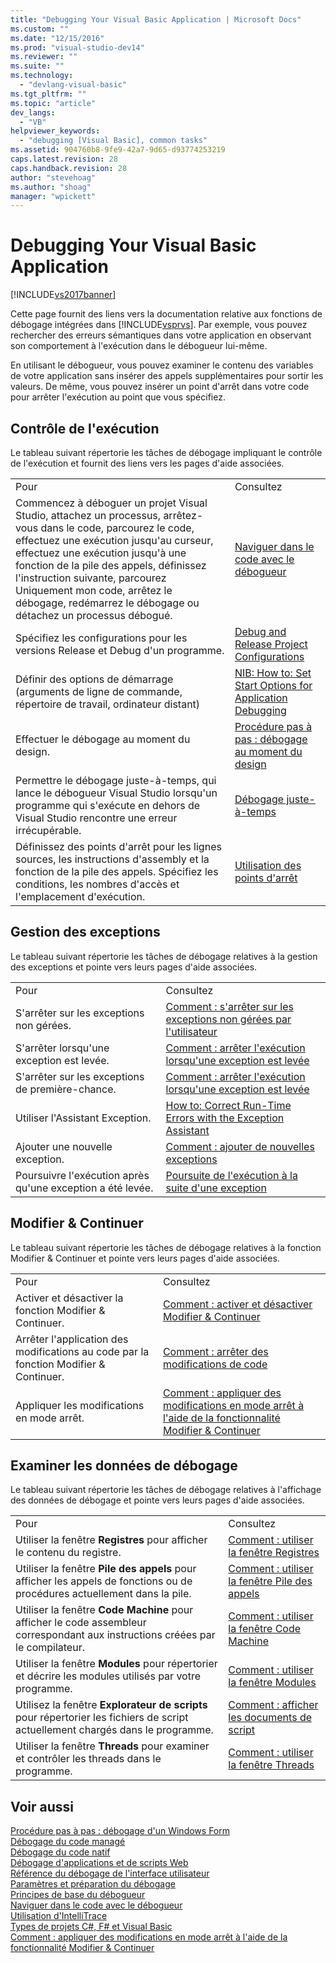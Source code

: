 ```yaml
---
title: "Debugging Your Visual Basic Application | Microsoft Docs"
ms.custom: ""
ms.date: "12/15/2016"
ms.prod: "visual-studio-dev14"
ms.reviewer: ""
ms.suite: ""
ms.technology: 
  - "devlang-visual-basic"
ms.tgt_pltfrm: ""
ms.topic: "article"
dev_langs: 
  - "VB"
helpviewer_keywords: 
  - "debugging [Visual Basic], common tasks"
ms.assetid: 904760b8-9fe9-42a7-9d65-d93774253219
caps.latest.revision: 28
caps.handback.revision: 28
author: "stevehoag"
ms.author: "shoag"
manager: "wpickett"
---
```

# Debugging Your Visual Basic Application
[!INCLUDE[vs2017banner](../../csharp/includes/vs2017banner.md)]

Cette page fournit des liens vers la documentation relative aux fonctions de débogage intégrées dans [!INCLUDE[vsprvs](../../csharp/includes/vsprvs_md.md)].  Par exemple, vous pouvez rechercher des erreurs sémantiques dans votre application en observant son comportement à l'exécution dans le débogueur lui\-même.  
  
 En utilisant le débogueur, vous pouvez examiner le contenu des variables de votre application sans insérer des appels supplémentaires pour sortir les valeurs.  De même, vous pouvez insérer un point d'arrêt dans votre code pour arrêter l'exécution au point que vous spécifiez.  
  
## Contrôle de l'exécution  
 Le tableau suivant répertorie les tâches de débogage impliquant le contrôle de l'exécution et fournit des liens vers les pages d'aide associées.  
  
|||  
|-|-|  
|Pour|Consultez|  
|Commencez à déboguer un projet Visual Studio, attachez un processus, arrêtez\-vous dans le code, parcourez le code, effectuez une exécution jusqu'au curseur, effectuez une exécution jusqu'à une fonction de la pile des appels, définissez l'instruction suivante, parcourez Uniquement mon code, arrêtez le débogage, redémarrez le débogage ou détachez un processus débogué.|[Naviguer dans le code avec le débogueur](/visual-studio/debugger/navigating-through-code-with-the-debugger)|  
|Spécifiez les configurations pour les versions Release et Debug d'un programme.|[Debug and Release Project Configurations](http://msdn.microsoft.com/fr-fr/0440b300-0614-4511-901a-105b771b236e)|  
|Définir des options de démarrage \(arguments de ligne de commande, répertoire de travail, ordinateur distant\)|[NIB: How to: Set Start Options for Application Debugging](http://msdn.microsoft.com/fr-fr/ce792058-7bac-4dd6-858b-466e872687b8)|  
|Effectuer le débogage au moment du design.|[Procédure pas à pas : débogage au moment du design](../Topic/Walkthrough:%20Debugging%20at%20Design%20Time.md)|  
|Permettre le débogage juste\-à\-temps, qui lance le débogueur Visual Studio lorsqu'un programme qui s'exécute en dehors de Visual Studio rencontre une erreur irrécupérable.|[Débogage juste\-à\-temps](/visual-studio/debugger/just-in-time-debugging-in-visual-studio)|  
|Définissez des points d'arrêt pour les lignes sources, les instructions d'assembly et la fonction de la pile des appels.  Spécifiez les conditions, les nombres d'accès et l'emplacement d'exécution.|[Utilisation des points d'arrêt](/visual-studio/debugger/using-breakpoints)|  
  
## Gestion des exceptions  
 Le tableau suivant répertorie les tâches de débogage relatives à la gestion des exceptions et pointe vers leurs pages d'aide associées.  
  
|||  
|-|-|  
|Pour|Consultez|  
|S'arrêter sur les exceptions non gérées.|[Comment : s'arrêter sur les exceptions non gérées par l'utilisateur](../Topic/How%20to:%20Break%20on%20User-Unhandled%20Exceptions.md)|  
|S'arrêter lorsqu'une exception est levée.|[Comment : arrêter l'exécution lorsqu'une exception est levée](../Topic/How%20to:%20Break%20When%20an%20Exception%20is%20Thrown.md)|  
|S'arrêter sur les exceptions de première\-chance.|[Comment : arrêter l'exécution lorsqu'une exception est levée](../Topic/How%20to:%20Break%20When%20an%20Exception%20is%20Thrown.md)|  
|Utiliser l'Assistant Exception.|[How to: Correct Run\-Time Errors with the Exception Assistant](../Topic/How%20to:%20Correct%20Run-Time%20Errors%20with%20the%20Exception%20Assistant.md)|  
|Ajouter une nouvelle exception.|[Comment : ajouter de nouvelles exceptions](../Topic/How%20to:%20Add%20New%20Exceptions.md)|  
|Poursuivre l'exécution après qu'une exception a été levée.|[Poursuite de l'exécution à la suite d'une exception](/visual-studio/debugger/continuing-execution-after-an-exception)|  
  
## Modifier & Continuer  
 Le tableau suivant répertorie les tâches de débogage relatives à la fonction Modifier & Continuer et pointe vers leurs pages d'aide associées.  
  
|||  
|-|-|  
|Pour|Consultez|  
|Activer et désactiver la fonction Modifier & Continuer.|[Comment : activer et désactiver Modifier & Continuer](../Topic/How%20to:%20Enable%20and%20Disable%20Edit%20and%20Continue.md)|  
|Arrêter l'application des modifications au code par la fonction Modifier & Continuer.|[Comment : arrêter des modifications de code](../Topic/How%20to:%20Stop%20Code%20Changes.md)|  
|Appliquer les modifications en mode arrêt.|[Comment : appliquer des modifications en mode arrêt à l'aide de la fonctionnalité Modifier & Continuer](../Topic/How%20to:%20Apply%20Edits%20in%20Break%20Mode%20with%20Edit%20and%20Continue.md)|  
  
## Examiner les données de débogage  
 Le tableau suivant répertorie les tâches de débogage relatives à l'affichage des données de débogage et pointe vers leurs pages d'aide associées.  
  
|||  
|-|-|  
|Pour|Consultez|  
|Utiliser la fenêtre **Registres** pour afficher le contenu du registre.|[Comment : utiliser la fenêtre Registres](../Topic/How%20to:%20Use%20the%20Registers%20Window.md)|  
|Utiliser la fenêtre **Pile des appels** pour afficher les appels de fonctions ou de procédures actuellement dans la pile.|[Comment : utiliser la fenêtre Pile des appels](../Topic/How%20to:%20Use%20the%20Call%20Stack%20Window.md)|  
|Utiliser la fenêtre **Code Machine** pour afficher le code assembleur correspondant aux instructions créées par le compilateur.|[Comment : utiliser la fenêtre Code Machine](../Topic/How%20to:%20Use%20the%20Disassembly%20Window.md)|  
|Utiliser la fenêtre **Modules** pour répertorier et décrire les modules utilisés par votre programme.|[Comment : utiliser la fenêtre Modules](../Topic/How%20to:%20Use%20the%20Modules%20Window.md)|  
|Utilisez la fenêtre **Explorateur de scripts** pour répertorier les fichiers de script actuellement chargés dans le programme.|[Comment : afficher les documents de script](../Topic/How%20to:%20View%20Script%20Documents.md)|  
|Utiliser la fenêtre **Threads** pour examiner et contrôler les threads dans le programme.|[Comment : utiliser la fenêtre Threads](../Topic/How%20to:%20Use%20the%20Threads%20Window.md)|  
  
## Voir aussi  
 [Procédure pas à pas : débogage d'un Windows Form](../Topic/Walkthrough:%20Debugging%20a%20Windows%20Form.md)   
 [Débogage du code managé](/visual-studio/debugger/debugging-managed-code)   
 [Débogage du code natif](/visual-studio/debugger/debugging-native-code)   
 [Débogage d'applications et de scripts Web](/visual-studio/debugger/debugging-web-applications-and-script)   
 [Référence du débogage de l'interface utilisateur](/visual-studio/debugger/debugging-user-interface-reference)   
 [Paramètres et préparation du débogage](/visual-studio/debugger/debugger-settings-and-preparation)   
 [Principes de base du débogueur](/visual-studio/debugger/debugger-basics)   
 [Naviguer dans le code avec le débogueur](/visual-studio/debugger/navigating-through-code-with-the-debugger)   
 [Utilisation d'IntelliTrace](/visual-studio/debugger/intellitrace)   
 [Types de projets C\#, F\# et Visual Basic](../Topic/Debugging%20Preparation:%20C%23,%20F%23,%20and%20Visual%20Basic%20Project%20Types.md)   
 [Comment : appliquer des modifications en mode arrêt à l'aide de la fonctionnalité Modifier & Continuer](../Topic/How%20to:%20Apply%20Edits%20in%20Break%20Mode%20with%20Edit%20and%20Continue.md)